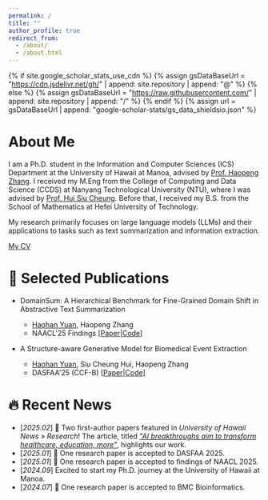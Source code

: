 ```yaml
---
permalink: /
title: ""
author_profile: true
redirect_from: 
  - /about/
  - /about.html
---
```


{% if site.google_scholar_stats_use_cdn %}
{% assign gsDataBaseUrl = "https://cdn.jsdelivr.net/gh/" | append: site.repository | append: "@" %}
{% else %}
{% assign gsDataBaseUrl = "https://raw.githubusercontent.com/" | append: site.repository | append: "/" %}
{% endif %}
{% assign url = gsDataBaseUrl | append: "google-scholar-stats/gs_data_shieldsio.json" %}

<span class='anchor' id='about-me'></span>

# About Me
I am a Ph.D. student in the Information and Computer Sciences (ICS) Department at the University of Hawaii at Manoa, advised by [Prof. Haopeng Zhang](https://scholar.google.fr/citations?user=DT_HlbYAAAAJ). I received my M.Eng from the College of Computing and Data Science (CCDS) at Nanyang Technological University (NTU), where I was advised by [Prof. Hui Siu Cheung](https://scholar.google.com/citations?user=d4ZYx6gAAAAJ). Before that, I received my B.S. from the School of Mathematics at Hefei University of Technology.

My research primarily focuses on large language models (LLMs) and their applications to tasks such as text summarization and information extraction.

[My CV](../assets/CV26-Sep.pdf)


# 📝 Selected Publications
- DomainSum: A Hierarchical Benchmark for Fine-Grained Domain Shift in Abstractive Text Summarization
  - <u>Haohan Yuan</u>, Haopeng Zhang
  - NAACL'25 Findings \[[Paper](https://arxiv.org/abs/2410.15687)\|[Code](https://github.com/hpzhang94/DomainSum)\]
 
- A Structure-aware Generative Model for Biomedical Event Extraction
  - <u>Haohan Yuan</u>, Siu Cheung Hui, Haopeng Zhang
  - DASFAA'25 (CCF-B) \[[Paper](https://arxiv.org/abs/2408.06583)\|[Code](https://github.com/HaohanYuan01/GenBEE)\] 


# 🔥 Recent News
- [*2025.02*] 🎉 Two first-author papers featured in *University of Hawaii News » Research*! The article, titled [*"AI breakthroughs aim to transform healthcare, education, more"*](https://www.hawaii.edu/news/2025/02/07/ai-breakthroughs-healthcare-education-more/), highlights our work. 
- [*2025.01*] 🎉 One research paper is accepted to DASFAA 2025.
- [*2025.01*] 🎉 One research paper is accepted to findings of NAACL 2025.
- [*2024.09*] Excited to start my Ph.D. journey at the University of Hawaii at Manoa.
- [*2024.07*] 🎉 One research paper is accepted to BMC Bioinformatics.


